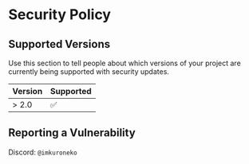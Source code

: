 # Security Policy

## Supported Versions

Use this section to tell people about which versions of your project are
currently being supported with security updates.

| Version | Supported          |
| ------- | ------------------ |
| > 2.0   | :white_check_mark: |


## Reporting a Vulnerability

Discord: `@imkuroneko`
